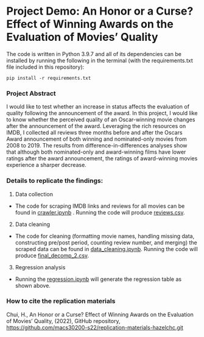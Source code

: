 # Project Demo: An Honor or a Curse? Effect of Winning Awards on the Evaluation of Movies’ Quality

The code is written in Python 3.9.7 and all of its dependencies can be installed by running the following in the terminal (with the requirements.txt file included in this repository):
```
pip install -r requirements.txt
```

### Project Abstract
I would like to test whether an increase in status affects the evaluation of quality following the announcement of the award. In this project, I would like to know whether the perceived quality of an Oscar-winning movie changes after the announcement of the award. Leveraging the rich resources on IMDB, I collected all reviews three months before and after the Oscars Award announcement of both winning and nominated-only movies from 2008 to 2019. The results from difference-in-differences analyses show that although both nominated-only and award-winning films have lower ratings after the award announcement, the ratings of award-winning movies experience a sharper decrease.

### Details to replicate the findings:
1. Data collection 
- The code for scraping IMDB links and reviews for all movies can be found in [crawler.ipynb](https://github.com/hazelchc/Project/blob/main/crawler.ipynb) . Running the code will produce [reviews.csv](https://uchicagoedu-my.sharepoint.com/:x:/g/personal/hazelchui_uchicago_edu/Eb0jEbeHjmZOsIdAMiBb_rcBjPIAtlaBR8F_QuQt6_bMDw?e=9cW7k1).

2. Data cleaning
- The code for cleaning (formatting movie names, handling missing data, constructing pre/post period, counting review number, and merging) the scraped data can be found in [data_cleaning.ipynb](https://github.com/hazelchc/Project/blob/main/data_cleaning.ipynb). Running the code will produce [final_decomp_2.csv](https://uchicagoedu-my.sharepoint.com/:x:/g/personal/hazelchui_uchicago_edu/EYHkT9HcPmVChhTDk3ov4RYBvDRUCoiRVqtHV6-8kRkMxQ?e=NmpWrs).

3. Regression analysis 
- Running the [regression.ipynb](https://github.com/hazelchc/Project/blob/main/regression.ipynb) will generate the regression table as shown above.

### How to cite the replication materials 
Chui, H., An Honor or a Curse? Effect of Winning Awards on the Evaluation of Movies’ Quality, (2022), GitHub repository, https://github.com/macs30200-s22/replication-materials-hazelchc.git
